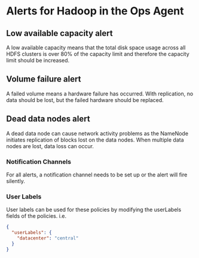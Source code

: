 # Alerts for Hadoop in the Ops Agent

## Low available capacity alert
A low available capacity means that the total disk space usage across all HDFS clusters is over 80% of the capacity limit and therefore the capacity limit should be increased.

## Volume failure alert
A failed volume means a hardware failure has occurred. With replication, no data should be lost, but the failed hardware should be replaced.

## Dead data nodes alert
A dead data node can cause network activity problems as the NameNode initiates replication of blocks lost on the data nodes. When multiple data nodes are lost, data loss can occur.

### Notification Channels
For all alerts, a notification channel needs to be set up or the alert will fire silently.

### User Labels
User labels can be used for these policies by modifying the userLabels fields of the policies. i.e.

```json
{ 
  "userLabels": {
    "datacenter": "central"
  }
}
```
